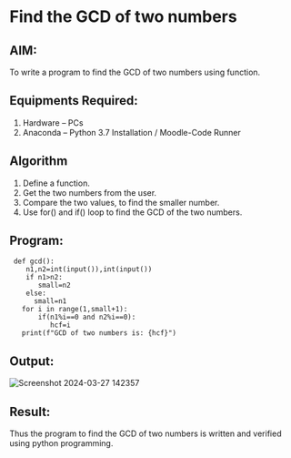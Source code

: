 # Find the GCD of two numbers

## AIM:
To write a program to find the GCD of two numbers using function.

## Equipments Required:
1. Hardware – PCs
2. Anaconda – Python 3.7 Installation / Moodle-Code Runner

## Algorithm
1. Define a function.
2. Get the two numbers from the user.
3. Compare the two values, to find the smaller number.
4. Use for() and if() loop to find the GCD of the two numbers.

## Program:
     def gcd():
        n1,n2=int(input()),int(input())
        if n1>n2:
           small=n2
        else:
          small=n1
       for i in range(1,small+1):
           if(n1%i==0 and n2%i==0):
              hcf=i
       print(f"GCD of two numbers is: {hcf}")

## Output:

![Screenshot 2024-03-27 142357](https://github.com/SadhanaShreee/GCD-of-two-numbers/assets/144517664/cef12a0a-1e85-4c5d-b330-a24b4a40adfd)


## Result:
Thus the program to find the GCD of two numbers is written and verified using python programming.
